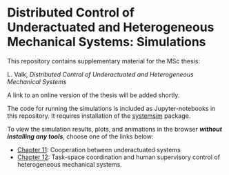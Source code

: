 # Distributed Control of Underactuated and Heterogeneous Mechanical Systems: Simulations
This repository contains supplementary material for the MSc thesis:

L. Valk, _Distributed Control of Underactuated and Heterogeneous Mechanical Systems_

A link to an online version of the thesis will be added shortly.

The code for running the simulations is included as Jupyter-notebooks in this repository. It requires installation of the [systemsim](https://github.com/laurensvalk/systemsim) package.

To view the simulation results, plots, and animations in the browser **_without installing any tools_**, choose one of the links below:
- [Chapter 11](http://nbviewer.jupyter.org/github/laurensvalk/underactuated-systems/blob/9beda42587010477565870567d2021b2642fbd18/uav_formations.ipynb): Cooperation between underactuated systems
- [Chapter 12](http://nbviewer.jupyter.org/github/laurensvalk/underactuated-systems/blob/9beda42587010477565870567d2021b2642fbd18/task_space_formations.ipynb): Task-space coordination and human supervisory control of heterogeneous mechanical systems.
